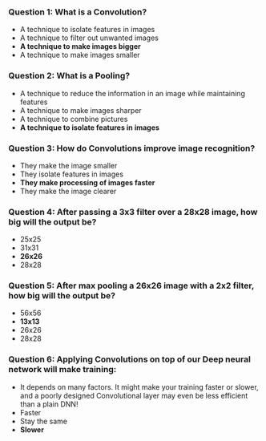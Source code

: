 ### Question 1: What is a Convolution?

* A technique to isolate features in images
* A technique to filter out unwanted images
* **A technique to make images bigger**
* A technique to make images smaller

### Question 2: What is a Pooling?

* A technique to reduce the information in an image while maintaining features
* A technique to make images sharper
* A technique to combine pictures
* **A technique to isolate features in images**

### Question 3: How do Convolutions improve image recognition?

* They make the image smaller
* They isolate features in images
* **They make processing of images faster**
* They make the image clearer

### Question 4: After passing a 3x3 filter over a 28x28 image, how big will the output be?

* 25x25
* 31x31
* **26x26**
* 28x28

### Question 5: After max pooling a 26x26 image with a 2x2 filter, how big will the output be?

* 56x56
* **13x13**
* 26x26
* 28x28

### Question 6: Applying Convolutions on top of our Deep neural network will make training:

* It depends on many factors. It might make your training faster or slower, and a poorly designed Convolutional layer may even be less efficient than a plain DNN!
* Faster
* Stay the same
* **Slower**